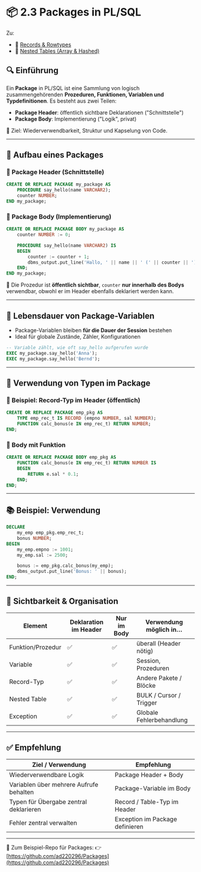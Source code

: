 # 📦 2.3 Packages in PL/SQL

Zu:
- 📘 [Records & Rowtypes](https://github.com/ad220296/Records)
- 🧩 [Nested Tables (Array & Hashed)](https://github.com/ad220296/Nested_Tables)

## 🔍 Einführung

Ein **Package** in PL/SQL ist eine Sammlung von logisch zusammengehörenden **Prozeduren, Funktionen, Variablen und Typdefinitionen**. Es besteht aus zwei Teilen:

- **Package Header**: öffentlich sichtbare Deklarationen ("Schnittstelle")
- **Package Body**: Implementierung ("Logik", privat)

📌 Ziel: Wiederverwendbarkeit, Struktur und Kapselung von Code.

---

## 🧠 Aufbau eines Packages

### 🔹 Package Header (Schnittstelle)
```sql
CREATE OR REPLACE PACKAGE my_package AS
    PROCEDURE say_hello(name VARCHAR2);
    counter NUMBER;
END my_package;
```

### 🔸 Package Body (Implementierung)
```sql
CREATE OR REPLACE PACKAGE BODY my_package AS
    counter NUMBER := 0;

    PROCEDURE say_hello(name VARCHAR2) IS
    BEGIN
        counter := counter + 1;
        dbms_output.put_line('Hallo, ' || name || ' (' || counter || ')');
    END;
END my_package;
```

📌 Die Prozedur ist **öffentlich sichtbar**, `counter` **nur innerhalb des Bodys** verwendbar, obwohl er im Header ebenfalls deklariert werden kann.

---

## 🔄 Lebensdauer von Package-Variablen

- Package-Variablen bleiben **für die Dauer der Session** bestehen
- Ideal für globale Zustände, Zähler, Konfigurationen

```sql
-- Variable zählt, wie oft say_hello aufgerufen wurde
EXEC my_package.say_hello('Anna');
EXEC my_package.say_hello('Bernd');
```

---

## 📘 Verwendung von Typen im Package

### 🔹 Beispiel: Record-Typ im Header (öffentlich)
```sql
CREATE OR REPLACE PACKAGE emp_pkg AS
    TYPE emp_rec_t IS RECORD (empno NUMBER, sal NUMBER);
    FUNCTION calc_bonus(e IN emp_rec_t) RETURN NUMBER;
END;
```

### 🔸 Body mit Funktion
```sql
CREATE OR REPLACE PACKAGE BODY emp_pkg AS
    FUNCTION calc_bonus(e IN emp_rec_t) RETURN NUMBER IS
    BEGIN
        RETURN e.sal * 0.1;
    END;
END;
```

---

## 📚 Beispiel: Verwendung
```sql
DECLARE
    my_emp emp_pkg.emp_rec_t;
    bonus NUMBER;
BEGIN
    my_emp.empno := 1001;
    my_emp.sal := 2500;

    bonus := emp_pkg.calc_bonus(my_emp);
    dbms_output.put_line('Bonus: ' || bonus);
END;
```

---

## 🧾 Sichtbarkeit & Organisation

| Element          | Deklaration im Header | Nur im Body | Verwendung möglich in… |
|------------------|------------------------|-------------|--------------------------|
| Funktion/Prozedur| ✅                    | ✅          | überall (Header nötig)   |
| Variable         | ✅                    | ✅          | Session, Prozeduren      |
| Record-Typ       | ✅                    | ✅          | Andere Pakete / Blöcke   |
| Nested Table     | ✅                    | ✅          | BULK / Cursor / Trigger   |
| Exception        | ✅                    | ✅          | Globale Fehlerbehandlung  |

---

## ✅ Empfehlung

| Ziel / Verwendung                          | Empfehlung                       |
|-------------------------------------------|----------------------------------|
| Wiederverwendbare Logik                   | Package Header + Body            |
| Variablen über mehrere Aufrufe behalten   | Package-Variable im Body         |
| Typen für Übergabe zentral deklarieren    | Record / Table-Typ im Header     |
| Fehler zentral verwalten                  | Exception im Package definieren  |

---

📁 Zum Beispiel-Repo für Packages:
👉 [https://github.com/ad220296/Packages](https://github.com/ad220296/Packages)
